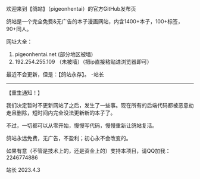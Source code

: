 欢迎来到【鸽站】（pigeonhentai）的官方GitHub发布页

鸽站是一个完全免费&无广告的本子漫画网站，内含1400+本子，100+标签，90+同人。

网址大全：
1. pigeonhentai.net (部分地区被墙)
2. 192.254.255.109 （未被墙）（把ip直接粘贴进浏览器即可）

最近不会更新，但是：【鸽站永存】。 -站长

---

【重生通知！】

我们决定暂时不更新网站了之后，发生了一些事。现在所有的后端代码都被恶意劫走且删除，短时间内完全没法更新新的本子了。

不过，一切都可以从零开始，慢慢写代码，慢慢重新让鸽站复活。

鸽站永远免费，无广告，不盈利；初心永不会改变的。

如果有意（不管是技术上的，还是资金上的）支持本项目，请QQ加我：2246774886

站长 2023.4.3

